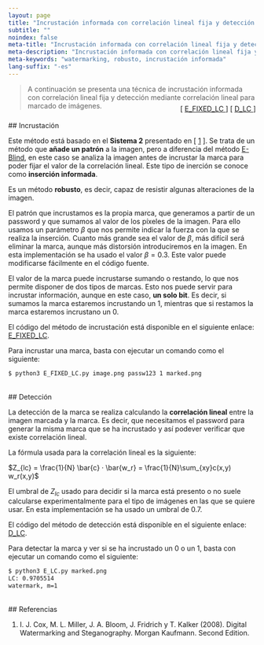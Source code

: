 ```yaml
---
layout: page
title: "Incrustación informada con correlación lineal fija y detección mediante correlación lineal"
subtitle: "" 
noindex: false
meta-title: "Incrustación informada con correlación lineal fija y detección mediante correlación lineal"
meta-description: "Incrustación informada con correlación lineal fija y detección mediante correlación lineal."
meta-keywords: "watermarking, robusto, incrustación informada"
lang-suffix: "-es"
---
```



> A continuación se presenta una técnica de incrustación informada con 
> correlación lineal fija y detección mediante correlación lineal para marcado
> de imágenes.
<div style='text-align:right;margin-top:-25px'> 
    [ <a href='https://github.com/daniellerch/stegolab/tree/master/watermarking/E_FIXED_LC.py'>
        E_FIXED_LC
      </a> ]
    [ <a href='https://github.com/daniellerch/stegolab/tree/master/watermarking/D_LC.py'>
        D_LC
      </a> ]
</div>





<br>
## Incrustación


Este método está basado en el **Sistema 2** presentado en [ [1](#referencias) ]. 
Se trata de un método que **añade un patrón** a la imagen, pero a diferencia
del método [E-Blind](/stego/lab/watermarking-methods/e-blind-es/), en este caso 
se analiza la imagen antes de incrustar la marca para poder fijar el valor
de la correlación lineal. Este tipo de inerción se conoce como **inserción informada**.

Es un método **robusto**, es decir, capaz de resistir algunas alteraciones de
la imagen.

El patrón que incrustamos es la propia marca, que generamos a partir de un 
password y que sumamos al valor de los píxeles de la imagen. Para ello usamos
un parámetro $\beta$ que nos permite indicar la fuerza con la que se realiza
la inserción. Cuanto más grande sea el valor de $\beta$, más difícil será 
eliminar la marca, aunque más distorsión introduciremos en la imagen.
En esta implementación se ha usado el valor $\beta=0.3$. Este valor puede 
modificarse fácilmente en el código fuente.

El valor de la marca puede incrustarse sumando o restando, lo que nos permite
disponer de dos tipos de marcas. Esto nos puede servir para incrustar 
información, aunque en este caso, **un solo bit**. Es decir, si sumamos la marca
estaremos incrustando un 1, mientras que si restamos la marca estaremos
incrustano un 0. 

El código del método de incrustación está disponible en el siguiente enlace:
<a href='https://github.com/daniellerch/stegolab/tree/master/watermarking/E_FIXED_LC.py'>E_FIXED_LC</a>.

Para incrustar una marca, basta con ejecutar un comando como el siguiente:

```bash
$ python3 E_FIXED_LC.py image.png passw123 1 marked.png
```


<br>
## Detección

La detección de la marca se realiza calculando la **correlación lineal** entre
la imagen marcada y la marca. Es decir, que necesitamos el password para
generar la misma marca que se ha incrustado y así podever verificar que 
existe correlación lineal.

La fórmula usada para la correlación lineal es la siguiente:

$Z_{lc} = \frac{1}{N} \bar{c} · \bar{w_r} = \frac{1}{N}\sum_{xy}c(x,y) w_r(x,y)$


El umbral de $Z_{lc}$ usado para decidir si la marca está presento o no suele
calcularse experimentalmente para el tipo de imágenes en las que se quiere usar.
En esta implementación se ha usado un umbral de $0.7$.


El código del método de detección está disponible en el siguiente enlace:
<a href='https://github.com/daniellerch/stegolab/tree/master/watermarking/D_LC.py'>D_LC</a>.

Para detectar la marca y ver si se ha incrustado un 0 o un 1, basta con ejecutar 
un comando como el siguiente:

```bash
$ python3 E_LC.py marked.png
LC: 0.9705514
watermark, m=1
```

<br>
## Referencias


1. I. J. Cox, M. L. Miller, J. A. Bloom, J. Fridrich y T. Kalker (2008). 
   Digital Watermarking and Steganography. Morgan Kaufmann. Second Edition.



